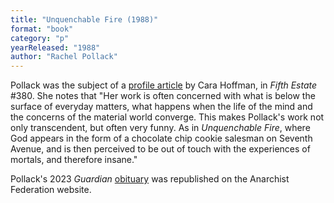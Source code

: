 ```yaml
---
title: "Unquenchable Fire (1988)"
format: "book"
category: "p"
yearReleased: "1988"
author: "Rachel Pollack"
---
```

Pollack was the subject of a <a href="https://www.fifthestate.org/archive/380-spring-2009/rachel-pollack-willing-change-everything/">profile article</a> by Cara Hoffman, in _Fifth Estate_ #380. She notes 
that "Her work is often concerned with what is below the surface of everyday matters, what happens when the life of the mind and the concerns of the material world converge. 
This makes Pollack's work not only transcendent, but often very funny. As in _Unquenchable Fire_, where God appears in the form of a chocolate chip cookie salesman on Seventh Avenue, and is then perceived to be 
out of touch with the experiences of mortals, and therefore insane."

Pollack's 2023 _Guardian_ <a href="https://www.anarchistfederation.net/rachel-pollack-obituary/">obituary</a> was republished on the Anarchist Federation website.

